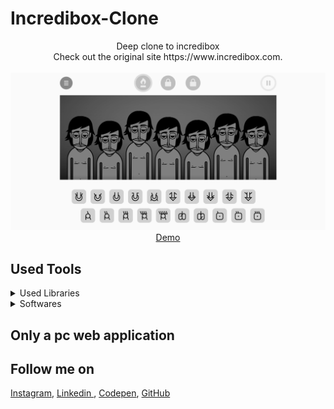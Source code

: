 # Incredibox-Clone

<p align="center">
Deep clone to incredibox<br>
Check out the original site https://www.incredibox.com.
<br>
<br>        
<a href="https://houssemlachtar.github.io/Incredibox-Clone/">
        <img alt="Incredibox-Clone.com" src="./img/thumbnail.jpg" />
    </a>
<br>
<a href="https://houssemlachtar.github.io/Incredibox-Clone/">
        Demo
    </a>
</p>

## Used Tools

<details>
  <summary>Used Libraries</summary>
  

1. [JQuery](https://jquery.com).
2. [Analytics](https://segment.com/docs/connections/sources/catalog/libraries/website/javascript/). 
3. [EasePack](https://www.cdnpkg.com/gsap/file/EasePack.js/).
4. [Lame](https://www.npmjs.com/package/lame).
5. [Raf](https://www.npmjs.com/package/raf).
6. [ScrollToPlugin](https://greensock.com/scrolltoplugin/).
7. [SocialSharing](https://www.npmjs.com/package/social-share-js). 
8. [TweenMax](https://greensock.com/docs/v2/TweenMax).
  

</details>


<details>
  <summary>Softwares</summary>
  

1. [Adobe Illustrator](https://www.adobe.com): for sketching the avatars.        

</details>


## Only a pc web application  


## Follow me on

[Instagram](https://www.instagram.com/houssem_lachtar/), [Linkedin ](https://www.linkedin.com/in/houssem-lachtar/), [Codepen](https://codepen.io/houssem-lachtar), [GitHub](https://github.com/houssemlachtar)

